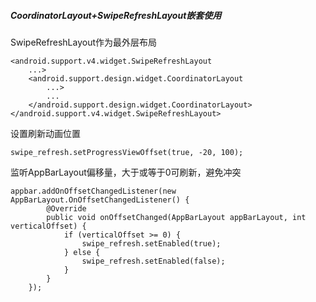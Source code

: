 ##### CoordinatorLayout+SwipeRefreshLayout嵌套使用
SwipeRefreshLayout作为最外层布局

	<android.support.v4.widget.SwipeRefreshLayout
	    ...>
	    <android.support.design.widget.CoordinatorLayout
	        ...>
	        ...
	    </android.support.design.widget.CoordinatorLayout>
	</android.support.v4.widget.SwipeRefreshLayout>

设置刷新动画位置

	swipe_refresh.setProgressViewOffset(true, -20, 100);
监听AppBarLayout偏移量，大于或等于0可刷新，避免冲突

	appbar.addOnOffsetChangedListener(new AppBarLayout.OnOffsetChangedListener() {
            @Override
            public void onOffsetChanged(AppBarLayout appBarLayout, int verticalOffset) {
                if (verticalOffset >= 0) {
                    swipe_refresh.setEnabled(true);
                } else {
                    swipe_refresh.setEnabled(false);
                }
            }
        });
